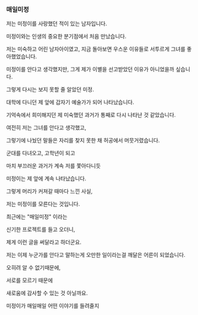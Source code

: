 ### 매일미정

  

저는 미정이를 사랑했던 적이 있는 남자입니다.

  

미정이와는 인생의 중요한 분기점에서 처음 만났습니다.

  

저는 미숙하고 어린 남자아이였고, 지금 돌아보면 우스운 이유들로 서투르게 그녀를 좋아했었습니다.

  

미정이를 안다고 생각했지만, 그게 제가 이별을 선고받았던 이유가 아니었을까 싶습니다.

  

  

그렇게 다시는 보지 못할 줄 알았던 미정.

  

  

대학에 다니던 제 앞에 갑자기 예술가가 되어 나타났습니다.

  

기억속에서 희미해지던 제 미숙했던 과거가 통째로 다시 나타난 것 같았습니다.

  

여전히 저는 그녀를 안다고 생각했고,

  

그렇기에 나눴던 말들은 자리를 찾지 못한 채 허공에서 머뭇거렸습니다.

  

  

군대를 다녀오고, 고학년이 되고

  

마치 부끄러운 과거가 계속 저를 쫓아다니듯

  

미정이는 제 앞에 계속 나타났습니다.

  

그렇게 머리가 커져갈 때마다 느낀 사실,

저는 미정이를 모른다는 것입니다.

  

최근에는 "매일미정" 이라는

신기한 프로젝트를 들고 오더니,

제게 이런 글을 써달라고 하더군요.

  

저는 이제 누군가를 안다고 말하는게 오만한 일이라는걸 깨달은 어른이 되었습니다.

  

오히려 알 수 없기때문에, 

서로를 모르기 때문에

  

새로움에 감사할 수 있는 것 아닐까요.

  

미정이가 매일매일 어떤 이야기를 들려줄지